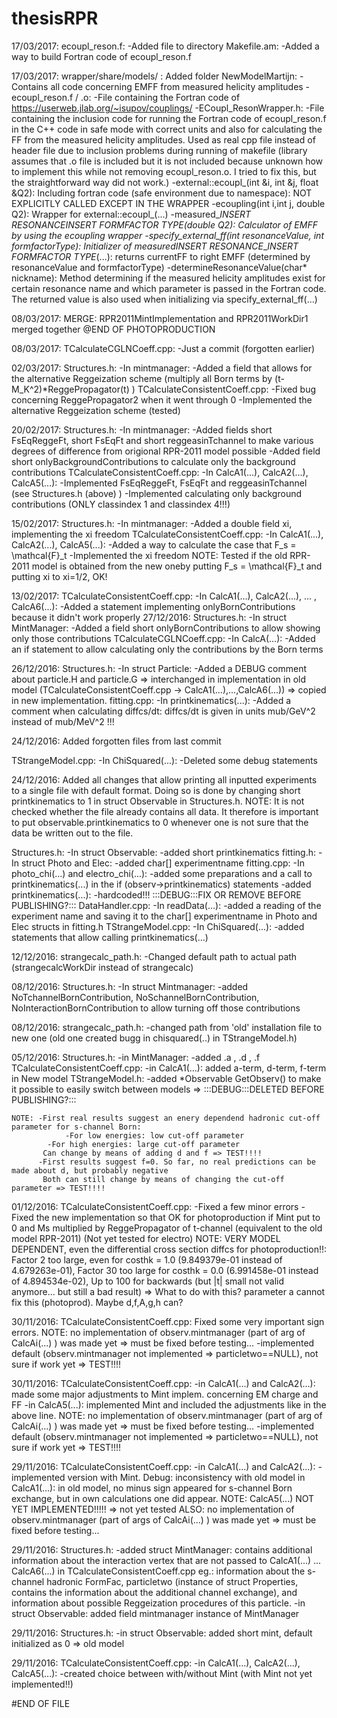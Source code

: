 # thesisRPR

17/03/2017:
   ecoupl_reson.f:
	-Added file to directory
   Makefile.am:
	-Added a way to build Fortran code of ecoupl_reson.f

17/03/2017:
   wrapper/share/models/ :
	Added folder NewModelMartijn:
	 	-Contains all code concerning EMFF from measured helicity amplitudes
	-ecoupl_reson.f / .o:
	 	-File containing the Fortran code of https://userweb.jlab.org/~isupov/couplings/
	-ECoupl_ResonWrapper.h:
	 	-File containing the inclusion code for running the Fortran code of ecoupl_reson.f in the
	 	 	C++ code in safe mode with correct units and also for calculating the FF from the 
		 	measured helicity amplitudes. Used as real cpp file instead of header file due to
		 	inclusion problems during running of makefile (library assumes that .o file is included
		 	but it is not included because unknown how to implement this while not removing
		 	ecoupl_reson.o. I tried to fix this, but the straightforward way did not work.)
	 	-external::ecoupl_(int &i, int &j, float &Q2):
		 	Including fortran code (safe environment due to namespace): NOT EXPLICITLY CALLED
		 	EXCEPT IN THE WRAPPER 
	 	-ecoupling(int i,int j, double Q2):
		 	Wrapper for external::ecoupl_(...)
	 	-measured_*INSERT RESONANCE*_*INSERT FORMFACTOR TYPE*(double Q2):
		 	Calculator of EMFF by using the ecoupling wrapper
	 	-specify_external_ff(int resonanceValue, int formfactorType):
		 	Initializer of measured_*INSERT RESONANCE*_*INSERT FORMFACTOR TYPE*(...): returns
		 	currentFF to right EMFF (determined by resonanceValue and formfactorType)
	 	-determineResonanceValue(char* nickname):
		 	Method determining if the measured helicity amplitudes exist for certain resonance name
		 	and which parameter is passed in the Fortran code. The returned value is also used
		 	when initializing via specify_external_ff(...)

08/03/2017:
   MERGE: RPR2011MintImplementation and RPR2011WorkDir1 merged together
	@END OF PHOTOPRODUCTION

08/03/2017:
   TCalculateCGLNCoeff.cpp:
	-Just a commit (forgotten earlier)

02/03/2017:
   Structures.h:
	-In mintmanager:
	 	-Added a field that allows for the alternative Reggeization scheme (multiply all Born terms
	 		by (t-M_K^2)*ReggePropagator(t) )
   TCalculateConsistentCoeff.cpp:
	 	-Fixed bug concerning ReggePropagator2 when it went through 0
	 	-Implemented the alternative Reggeization scheme (tested)

20/02/2017:
   Structures.h:
	-In mintmanager:
	 	-Added fields short FsEqReggeFt, short FsEqFt and short reggeasinTchannel to make various
	 		degrees of difference from origional RPR-2011 model possible
	 	-Added field short onlyBackgroundContributions to calculate only the background contributions
   TCalculateConsistentCoeff.cpp:
	-In CalcA1(...), CalcA2(...), CalcA5(...):
	 	-Implemented FsEqReggeFt, FsEqFt and reggeasinTchannel (see Structures.h (above) )
	 	-Implemented calculating only background contributions (ONLY classindex 1 and classindex 4!!!)

15/02/2017:
   Structures.h:
	-In mintmanager:
	 	-Added a double field xi, implementing the xi freedom
   TCalculateConsistentCoeff.cpp:
	-In CalcA1(...), CalcA2(...), CalcA5(...):
	 	-Added a way to calculate the case that F_s = \mathcal{F}_t
	 	-Implemented the xi freedom
	NOTE:	Tested if the old RPR-2011 model is obtained from the new oneby putting F_s = \mathcal{F}_t and
	 	putting xi to xi=1/2, OK!

13/02/2017:
   TCalculateConsistentCoeff.cpp:
	-In CalcA1(...), CalcA2(...), ... , CalcA6(...):
	 	-Added a statement implementing onlyBornContributions because it didn't work properly
27/12/2016:
   Structures.h:
	-In struct MintManager:
	 	-Added a field short onlyBornContributions to allow showing only those contributions
   TCalculateCGLNCoeff.cpp:
	-In CalcA(...):
	 	-Added an if statement to allow calculating only the contributions by the Born terms

26/12/2016:
   Structures.h:
	-In struct Particle:
	 	-Added a DEBUG comment about particle.H and particle.G => interchanged in implementation in old
	 		model (TCalculateConsistentCoeff.cpp -> CalcA1(...),...,CalcA6(...)) => copied in new
		 	implementation.
   fitting.cpp:
	-In printkinematics(...):
	 	-Added a comment when calculating diffcs/dt: diffcs/dt is given in units mub/GeV^2 instead of
		 	mub/MeV^2 !!!

24/12/2016:
   Added forgotten files from last commit

   TStrangeModel.cpp:
	-In ChiSquared(...):
	 	-Deleted some debug statements

24/12/2016:
   Added all changes that allow printing all inputted experiments to a single file with default format. Doing so
   is done by changing short printkinematics to 1 in struct Observable in Structures.h. NOTE: It is not checked
   whether the file already contains all data. It therefore is important to put observable.printkinematics to 0 
   whenever one is not sure that the data be written out to the file.

   Structures.h:
	-In struct Observable:
	 	-added short printkinematics
   fitting.h:
	-In struct Photo and Elec:
	 	-added char[] experimentname
   fitting.cpp:
	-In photo_chi(...) and electro_chi(...):
	 	-added some preparations and a call to printkinematics(...) in the if (observ->printkinematics)
	 	 statements
	-added printkinematics(...):
	 	-hardcoded!!! :::DEBUG:::FIX OR REMOVE BEFORE PUBLISHING?:::
   DataHandler.cpp:
	-In readData(...):
	 	-added a reading of the experiment name and saving it to the char[] experimentname in Photo and
	 	 Elec structs in fitting.h
   TStrangeModel.cpp:
	-In ChiSquared(...):
	 	-added statements that allow calling printkinematics(...)

12/12/2016:
   strangecalc_path.h:
	-Changed default path to actual path (strangecalcWorkDir instead of strangecalc)

08/12/2016:
   Structures.h:
	-In struct Mintmanager:
	 	-added NoTchannelBornContribution, NoSchannelBornContribution, NoInteractionBornContribution
		 	to allow turning off those contributions

08/12/2016:
   strangecalc_path.h:
	 	-changed path from 'old' installation file to new one (old one created bugg in chisquared(..) 
	 	 	in TStrangeModel.h)

05/12/2016:
   Structures.h:
	-in MintManager:
	 	-added .a , .d , .f
   TCalculateConsistentCoeff.cpp:
	-in CalcA1(...): added a-term, d-term, f-term in New model
   TStrangeModel.h:
	 	-added *Observable GetObserv() to make it possible to easily switch between models
		 	=> :::DEBUG:::DELETED BEFORE PUBLISHING?:::

   	NOTE: -First real results suggest an enery dependend hadronic cut-off parameter for s-channel Born:
	      		-For low energies: low cut-off parameter
		 	-For high energies: large cut-off parameter
	       Can change by means of adding d and f => TEST!!!!
	      -First results suggest f=0. So far, no real predictions can be made about d, but probably negative
	       Both can still change by means of changing the cut-off parameter => TEST!!!!

01/12/2016:
   TCalculateConsistentCoeff.cpp:
	-Fixed a few minor errors
	-Fixed the new implementation so that OK for photoproduction if Mint put to 0 and Ms multiplied by 
	 	ReggePropagator of t-channel (equivalent to the old model RPR-2011) (Not yet tested for electro)
	NOTE: VERY MODEL DEPENDENT, even the differential cross section diffcs for photoproduction!!:
	 	Factor 2 too large, even for costhk = 1.0 (9.849379e-01 instead of 4.679263e-01),
	 	Factor 30 too large 	 for costhk = 0.0 (6.991458e-01 instead of 4.894534e-02),
	 	Up to 100 for backwards (but |t| small not valid anymore... but still a bad result)
	 	=> What to do with this? parameter a cannot fix this (photoprod). Maybe d,f,A,g,h can?

30/11/2016:
   TCalculateConsistentCoeff.cpp: Fixed some very important sign errors.
	NOTE: no implementation of observ.mintmanager (part of arg of CalcAi(...) ) was made yet
	 	=> must be fixed before testing...
	-implemented default (observ.mintmanager not implemented => particletwo==NULL), not sure if work yet
	 	=> TEST!!!!

30/11/2016:
   TCalculateConsistentCoeff.cpp:
	-in CalcA1(...) and CalcA2(...): made some major adjustments to Mint implem. concerning EM charge and FF
	-in CalcA5(...): implemented Mint and included the adjustments like in the above line.
	NOTE: no implementation of observ.mintmanager (part of arg of CalcAi(...) ) was made yet
	 	=> must be fixed before testing...
	-implemented default (observ.mintmanager not implemented => particletwo==NULL), not sure if work yet
	 	=> TEST!!!!

29/11/2016:
   TCalculateConsistentCoeff.cpp:
       -in CalcA1(...) and CalcA2(...): -implemented version with Mint. Debug: inconsistency with old
		 			model in CalcA1(...): in old model, no minus sign appeared for
	 				s-channel Born exchange, but in own calculations one did appear.
	NOTE: CalcA5(...) NOT YET IMPLEMENTED!!!!! => not yet tested
	ALSO: no implementation of observ.mintmanager (part of args of CalcAi(...) ) was made yet
	 	=> must be fixed before testing...

29/11/2016:
   Structures.h:
       -added struct MintManager: contains additional information about the interaction vertex that are not
	passed to CalcA1(...) ... CalcA6(...) in TCalculateConsistentCoeff.cpp
	eg.: information about the s-channel hadronic FormFac, particletwo (instance of struct Properties,
	contains the information about the additional channel exchange), and information about possible
	Reggeization procedures of this particle.
       -in struct Observable: added field mintmanager instance of MintManager

29/11/2016: 
   Structures.h:
       -in struct Observable: added short mint, default initialized as 0 => old model

29/11/2016:
   TCalculateConsistentCoeff.cpp:
       -in CalcA1(...), CalcA2(...), CalcA5(...): -created choice between with/without Mint (with Mint not yet
	                                           implemented!!)

#END OF FILE
